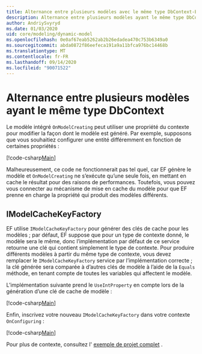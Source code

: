 ```yaml
---
title: Alternance entre plusieurs modèles avec le même type DbContext-EF Core
description: Alternance entre plusieurs modèles ayant le même type DbContext à l’aide de Entity Framework Core
author: AndriySvyryd
ms.date: 01/03/2020
uid: core/modeling/dynamic-model
ms.openlocfilehash: 0e0af67eab5262ab2b26edadea470c753b6349a0
ms.sourcegitcommit: abda0872f86eefeca191a9a11bfca976bc14468b
ms.translationtype: MT
ms.contentlocale: fr-FR
ms.lasthandoff: 09/14/2020
ms.locfileid: "90071522"
---
```

# <a name="alternating-between-multiple-models-with-the-same-dbcontext-type"></a>Alternance entre plusieurs modèles ayant le même type DbContext

Le modèle intégré `OnModelCreating` peut utiliser une propriété du contexte pour modifier la façon dont le modèle est généré. Par exemple, supposons que vous souhaitiez configurer une entité différemment en fonction de certaines propriétés :

[!code-csharp[Main](../../../samples/core/Modeling/DynamicModel/DynamicContext.cs?name=OnModelCreating)]

Malheureusement, ce code ne fonctionnerait pas tel quel, car EF génère le modèle et `OnModelCreating` ne s’exécute qu’une seule fois, en mettant en cache le résultat pour des raisons de performances. Toutefois, vous pouvez vous connecter au mécanisme de mise en cache du modèle pour que EF prenne en charge la propriété qui produit des modèles différents.

## <a name="imodelcachekeyfactory"></a>IModelCacheKeyFactory

EF utilise `IModelCacheKeyFactory` pour générer des clés de cache pour les modèles ; par défaut, EF suppose que pour un type de contexte donné, le modèle sera le même, donc l’implémentation par défaut de ce service retourne une clé qui contient simplement le type de contexte. Pour produire différents modèles à partir du même type de contexte, vous devez remplacer le `IModelCacheKeyFactory` service par l’implémentation correcte ; la clé générée sera comparée à d’autres clés de modèle à l’aide de la `Equals` méthode, en tenant compte de toutes les variables qui affectent le modèle.

L’implémentation suivante prend le `UseIntProperty` en compte lors de la génération d’une clé de cache de modèle :

[!code-csharp[Main](../../../samples/core/Modeling/DynamicModel/DynamicModelCacheKeyFactory.cs?name=DynamicModel)]

Enfin, inscrivez votre nouveau `IModelCacheKeyFactory` dans votre contexte `OnConfiguring` :

[!code-csharp[Main](../../../samples/core/Modeling/DynamicModel/DynamicContext.cs?name=OnConfiguring)]

Pour plus de contexte, consultez l' [exemple de projet complet](https://github.com/dotnet/EntityFramework.Docs/tree/master/samples/core/Modeling/DynamicModel) .
